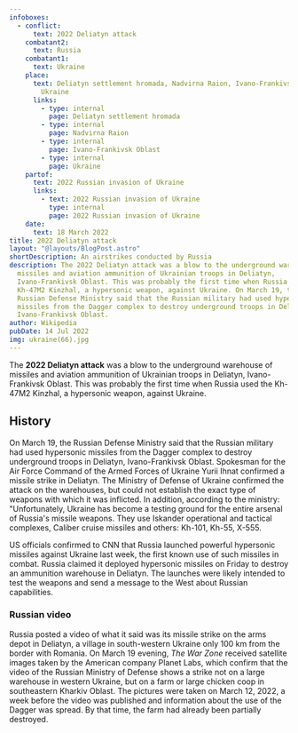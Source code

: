 ```yaml
---
infoboxes:
  - conflict:
      text: 2022 Deliatyn attack
    combatant2:
      text: Russia
    combatant1:
      text: Ukraine
    place:
      text: Deliatyn settlement hromada, Nadvirna Raion, Ivano-Frankivsk Oblast,
        Ukraine
      links:
        - type: internal
          page: Deliatyn settlement hromada
        - type: internal
          page: Nadvirna Raion
        - type: internal
          page: Ivano-Frankivsk Oblast
        - type: internal
          page: Ukraine
    partof:
      text: 2022 Russian invasion of Ukraine
      links:
        - text: 2022 Russian invasion of Ukraine
          type: internal
          page: 2022 Russian invasion of Ukraine
    date:
      text: 18 March 2022
title: 2022 Deliatyn attack
layout: "@layouts/BlogPost.astro"
shortDescription: An airstrikes conducted by Russia
description: The 2022 Deliatyn attack was a blow to the underground warehouse of
  missiles and aviation ammunition of Ukrainian troops in Deliatyn,
  Ivano-Frankivsk Oblast. This was probably the first time when Russia used the
  Kh-47M2 Kinzhal, a hypersonic weapon, against Ukraine. On March 19, the
  Russian Defense Ministry said that the Russian military had used hypersonic
  missiles from the Dagger complex to destroy underground troops in Deliatyn,
  Ivano-Frankivsk Oblast.
author: Wikipedia
pubDate: 14 Jul 2022
img: ukraine(66).jpg
---
```


The **2022 Deliatyn attack** was a blow to the underground warehouse of missiles and aviation ammunition of Ukrainian troops in Deliatyn, Ivano-Frankivsk Oblast. This was probably the first time when Russia used the Kh-47M2 Kinzhal, a hypersonic weapon, against Ukraine.

## History

On March 19, the Russian Defense Ministry said that the Russian military had used hypersonic missiles from the Dagger complex to destroy underground troops in Deliatyn, Ivano-Frankivsk Oblast. Spokesman for the Air Force Command of the Armed Forces of Ukraine Yurii Ihnat confirmed a missile strike in Deliatyn. The Ministry of Defense of Ukraine confirmed the attack on the warehouses, but could not establish the exact type of weapons with which it was inflicted. In addition, according to the ministry: "Unfortunately, Ukraine has become a testing ground for the entire arsenal of Russia's missile weapons. They use Iskander operational and tactical complexes, Caliber cruise missiles and others: Kh-101, Kh-55, X-555.

US officials confirmed to CNN that Russia launched powerful hypersonic missiles against Ukraine last week, the first known use of such missiles in combat. Russia claimed it deployed hypersonic missiles on Friday to destroy an ammunition warehouse in Deliatyn. The launches were likely intended to test the weapons and send a message to the West about Russian capabilities.

### Russian video

Russia posted a video of what it said was its missile strike on the arms depot in Deliatyn, a village in south-western Ukraine only 100 km from the border with Romania. On March 19 evening, _The War Zone_ received satellite images taken by the American company Planet Labs, which confirm that the video of the Russian Ministry of Defense shows a strike not on a large warehouse in western Ukraine, but on a farm or large chicken coop in southeastern Kharkiv Oblast. The pictures were taken on March 12, 2022, a week before the video was published and information about the use of the Dagger was spread. By that time, the farm had already been partially destroyed.


